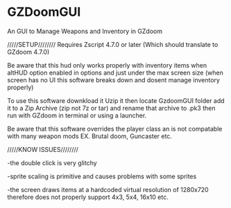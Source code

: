 # GZDoomGUI
An GUI to Manage Weapons and Inventory in GZdoom

/////SETUP////////
Requires Zscript 4.7.0 or later (Which should translate to GZdoom 4.7.0)

Be aware that this hud only works properly with inventory items when altHUD option enabled in options and just under the max screen size (when screen has no UI this software breaks down and dosent manage inventory properly)

To use this software downkload it Uzip it then locate GzdoomGUI folder add it to a Zip Archive (zip not 7z or tar) and rename that archive to .pk3 then run with GZdoom in terminal or using a launcher. 

Be aware that this software overrides the player class an is not compatable with many weapon mods EX. Brutal doom, Guncaster etc.

/////KNOW ISSUES////////

-the double click is very glitchy

-sprite scaling is primitive and causes problems with some sprites

-the screen draws items at a hardcoded virtual resolution of 1280x720 therefore does not properly support 4x3, 5x4, 16x10 etc.
